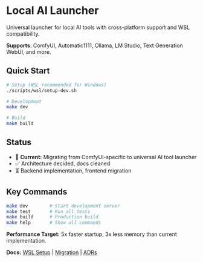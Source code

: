 # Local AI Launcher

Universal launcher for local AI tools with cross-platform support and WSL compatibility.

**Supports**: ComfyUI, Automatic1111, Ollama, LM Studio, Text Generation WebUI, and more.

## Quick Start

```bash
# Setup (WSL recommended for Windows)
./scripts/wsl/setup-dev.sh

# Development
make dev

# Build
make build
```

## Status

- 🔄 **Current:** Migrating from ComfyUI-specific to universal AI tool launcher
- ✅ Architecture decided, docs cleaned
- ⏳ Backend implementation, frontend migration

## Key Commands

```bash
make dev        # Start development server
make test       # Run all tests
make build      # Production build
make help       # Show all commands
```

**Performance Target:** 5x faster startup, 3x less memory than current implementation.

**Docs:** [WSL Setup](docs/wsl-setup.md) | [Migration](docs/migration.md) | [ADRs](ADRs/)
